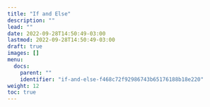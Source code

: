 ```yaml
---
title: "If and Else"
description: ""
lead: ""
date: 2022-09-28T14:50:49-03:00
lastmod: 2022-09-28T14:50:49-03:00
draft: true
images: []
menu:
  docs:
    parent: ""
    identifier: "if-and-else-f468c72f92986743b65176188b18e220"
weight: 12
toc: true
---
```

